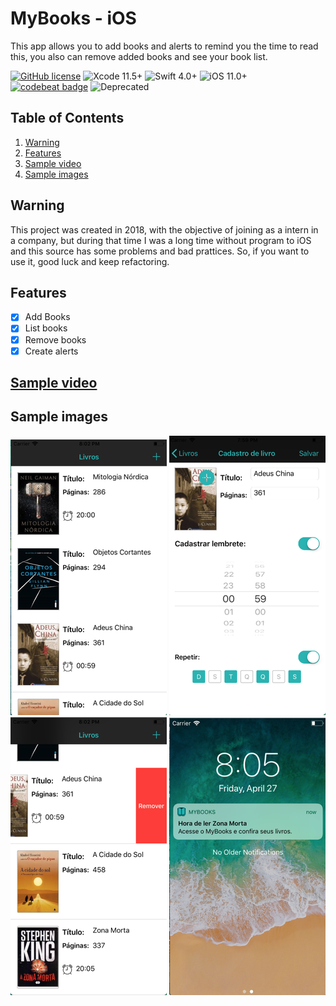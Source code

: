 # MyBooks - iOS

This app allows you to add books and alerts to remind you the time to read this, you also can remove added books and see your book list.

[![GitHub license](https://img.shields.io/github/license/victorpereiradepaula/MyBooks)](https://github.com/victorpereiradepaula/MyBooks/blob/master/LICENSE)
![Xcode 11.5+](https://img.shields.io/badge/Xcode-11.5%2B-blue.svg)
![Swift 4.0+](https://img.shields.io/badge/Swift-4.0%2B-orange.svg)
![iOS 11.0+](https://img.shields.io/badge/iOS-11.0%2B-9cf)
[![codebeat badge](https://codebeat.co/badges/50d2ccf2-6472-41c0-96ab-ade831f5eb95)](https://codebeat.co/projects/github-com-victorpereiradepaula-mybooks-master)
![Deprecated](https://img.shields.io/badge/-deprecated-critical)

## Table of Contents

1. [Warning](#warning)
2. [Features](#features)
3. [Sample video](#sample-video)
4. [Sample images](#sample-images)

## Warning

This project was created in 2018, with the objective of joining as a intern in a company, but during that time I was a long time without program to iOS and this source has some problems and bad prattices.
So, if you want to use it, good luck and keep refactoring.

## Features

- [x] Add Books
- [x] List books
- [x] Remove books
- [x] Create alerts

## [Sample video](https://youtu.be/qUnnn6faAFw">https://youtu.be/qUnnn6faAFw)

## Sample images
![List](/samples/list.png)
![Add](/samples/add.png)
![Remove](/samples/remove.png)
![Notification](/samples/notification.png)